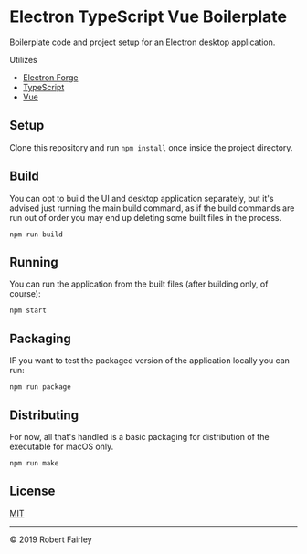 # Electron TypeScript Vue Boilerplate

Boilerplate code and project setup for an Electron desktop application.

Utilizes

* [Electron Forge](https://electronforge.io/)
* [TypeScript](https://www.typescriptlang.org/)
* [Vue](https://vuejs.org)

## Setup

Clone this repository and run `npm install` once inside the project directory.

## Build

You can opt to build the UI and desktop application separately, but it's advised just running the main build command, as if the build commands are run out of order you may end up deleting some built files in the process.

```
npm run build
```

## Running

You can run the application from the built files (after building only, of course):

```
npm start
```

## Packaging

IF you want to test the packaged version of the application locally you can run:

```
npm run package
```

## Distributing

For now, all that's handled is a basic packaging for distribution of the executable for macOS only.

```
npm run make
```

## License

[MIT](LICENSE.md)

---

&copy; 2019 Robert Fairley